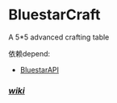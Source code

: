 # BluestarCraft
A 5*5 advanced crafting table

依赖depend:

- [BluestarAPI](https://github.com/lanzhi6/BluestarAPI)
 
### [___wiki___](https://github.com/lanzhi6/BluestarCraft/wiki)